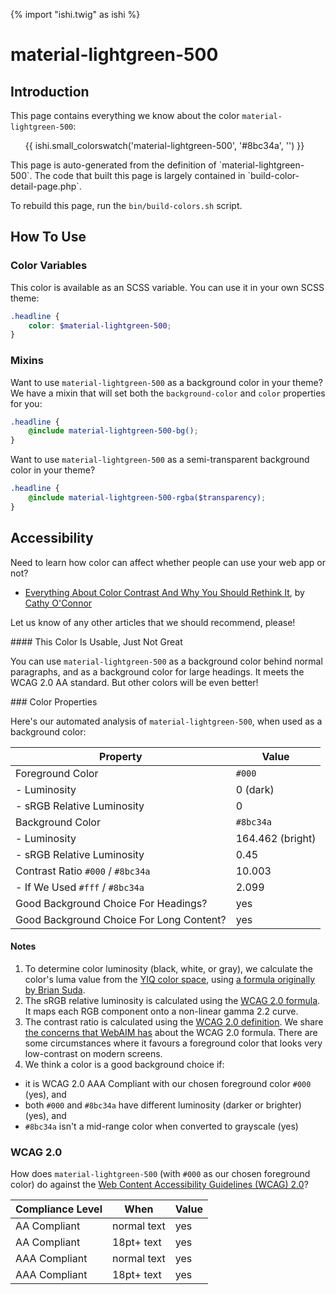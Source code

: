 {% import "ishi.twig" as ishi %}
# material-lightgreen-500

## Introduction

This page contains everything we know about the color `material-lightgreen-500`:

<div class="grid">
    <div class="cell">
        <div class="swatch">
            <ul>
                {{ ishi.small_colorswatch('material-lightgreen-500', '#8bc34a', '') }}
            </ul>
        </div>
    </div>
</div>

<div class="callout attention" markdown="1">
This page is auto-generated from the definition of `material-lightgreen-500`. The code that built this page is largely contained in `build-color-detail-page.php`.

To rebuild this page, run the `bin/build-colors.sh` script.
</div>

## How To Use

### Color Variables

This color is available as an SCSS variable. You can use it in your own SCSS theme:

```scss
.headline {
    color: $material-lightgreen-500;
}
```

### Mixins

Want to use `material-lightgreen-500` as a background color in your theme? We have a mixin that will set both the `background-color` and `color` properties for you:

```scss
.headline {
    @include material-lightgreen-500-bg();
}
```

Want to use `material-lightgreen-500` as a semi-transparent background color in your theme?

```scss
.headline {
    @include material-lightgreen-500-rgba($transparency);
}
```

## Accessibility

Need to learn how color can affect whether people can use your web app or not?

* [Everything About Color Contrast And Why You Should Rethink It](https://www.smashingmagazine.com/2014/10/color-contrast-tips-and-tools-for-accessibility/), by [Cathy O'Connor](http://www.twitter.com/cagocon)

Let us know of any other articles that we should recommend, please!
<div class="callout warning" markdown="1">
#### This Color Is Usable, Just Not Great

You can use `material-lightgreen-500` as a background color behind normal paragraphs, and as a background color for large headings. It meets the WCAG 2.0 AA standard. But other colors will be even better!
</div>
### Color Properties

Here's our automated analysis of `material-lightgreen-500`, when used as a background color:

Property | Value
---------|------
Foreground Color | `#000`
- Luminosity | 0 (dark)
- sRGB Relative Luminosity | 0
Background Color | `#8bc34a`
- Luminosity | 164.462 (bright)
- sRGB Relative Luminosity | 0.45
Contrast Ratio `#000` / `#8bc34a` | 10.003
- If We Used `#fff` / `#8bc34a` | 2.099
Good Background Choice For Headings? | yes
Good Background Choice For Long Content? | yes

#### Notes

1. To determine color luminosity (black, white, or gray), we calculate the color's luma value from the [YIQ color space](https://en.wikipedia.org/wiki/YIQ), using [a formula originally by Brian Suda](https://24ways.org/2010/calculating-color-contrast/).
1. The sRGB relative luminosity is calculated using the [WCAG 2.0 formula](https://www.w3.org/TR/WCAG20/#relativeluminancedef). It maps each RGB component onto a non-linear gamma 2.2 curve.
1. The contrast ratio is calculated using the [WCAG 2.0 definition](https://www.w3.org/TR/2008/REC-WCAG20-20081211/#contrast-ratiodef). We share [the concerns that WebAIM has](http://webaim.org/blog/wcag-2-1-feedback/) about the WCAG 2.0 formula. There are some circumstances where it favours a foreground color that looks very low-contrast on modern screens.
1. We think a color is a good background choice if:
  - it is WCAG 2.0 AAA Compliant with our chosen foreground color `#000` (yes), and
  - both `#000` and `#8bc34a` have different luminosity (darker or brighter) (yes), and
  - `#8bc34a` isn't a mid-range color when converted to grayscale (yes)

### WCAG 2.0

How does `material-lightgreen-500` (with `#000` as our chosen foreground color) do against the [Web Content Accessibility Guidelines (WCAG) 2.0](https://www.w3.org/TR/WCAG20/)?

Compliance Level | When | Value
-----------------|------|------
AA Compliant | normal text | yes
AA Compliant | 18pt+ text | yes
AAA Compliant | normal text | yes
AAA Compliant | 18pt+ text | yes